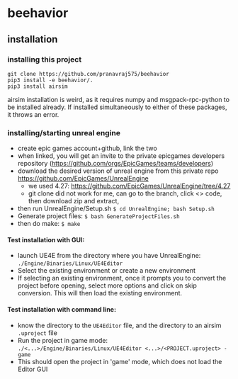 # beehavior

## installation

### installing this project

```
git clone https://github.com/pranavraj575/beehavior
pip3 install -e beehavior/.
pip3 install airsim
```
airsim installation is weird, as it requires numpy and msgpack-rpc-python to be installed already.
If installed simultaneously to either of these packages, it throws an error.

### installing/starting unreal engine

* create epic games account+github, link the two
* when linked, you will get an invite to the private epicgames developers
  repository (https://github.com/orgs/EpicGames/teams/developers)
* download the desired version of unreal engine from this private repo https://github.com/EpicGames/UnrealEngine
    * we used 4.27: https://github.com/EpicGames/UnrealEngine/tree/4.27
    * git clone did not work for me, can go to the branch, click <> code, then download zip and extract,
* then run UnrealEngine/Setup.sh `$ cd UnrealEngine; bash Setup.sh`
* Generate project files:
  `$ bash GenerateProjectFiles.sh`
* then do make:
  `$ make`

#### Test installation with GUI:

* launch UE4E from the directory where you have UnrealEngine: `./Engine/Binaries/Linux/UE4Editor`
* Select the existing environment or create a new environment
* If selecting an existing environment, once it prompts you to convert the project before opening, select more options
  and click on skip conversion. This will then load the existing environment.

#### Test installation with command line:

* know the directory to the `UE4Editor` file, and the directory to an airsim `.uproject` file
* Run the project in game mode: `./<...>/Engine/Binaries/Linux/UE4Editor <...>/<PROJECT.uproject> -game`
* This should open the project in 'game' mode, which does not load the Editor GUI

